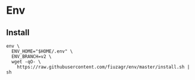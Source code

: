 # Env

## Install

```shell
env \
  ENV_HOME="$HOME/.env" \
  ENV_BRANCH=v2 \
  wget -qO- \
    https://raw.githubusercontent.com/fiuzagr/env/master/install.sh | sh
```
